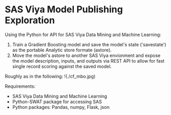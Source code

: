 # SAS Viya Model Publishing Exploration

Using the Python for API for SAS Viya Data Mining and Machine Learning:
1. Train a Gradient Boosting model and save the model's state ('savestate') as the portable Analytic store formate (astore). 
2. Move the model's astore to another SAS Viya envionment and expose the model description, inputs, and outputs via REST API to allow for fast single record scoring against the saved model.

Roughly as in the following:
!(./cf_mbo.jpg)

Requirements:
* SAS Viya Data Mining and Machine Learning
* Python-SWAT package for accessing SAS
* Python packages: Pandas, numpy, Flask, json
